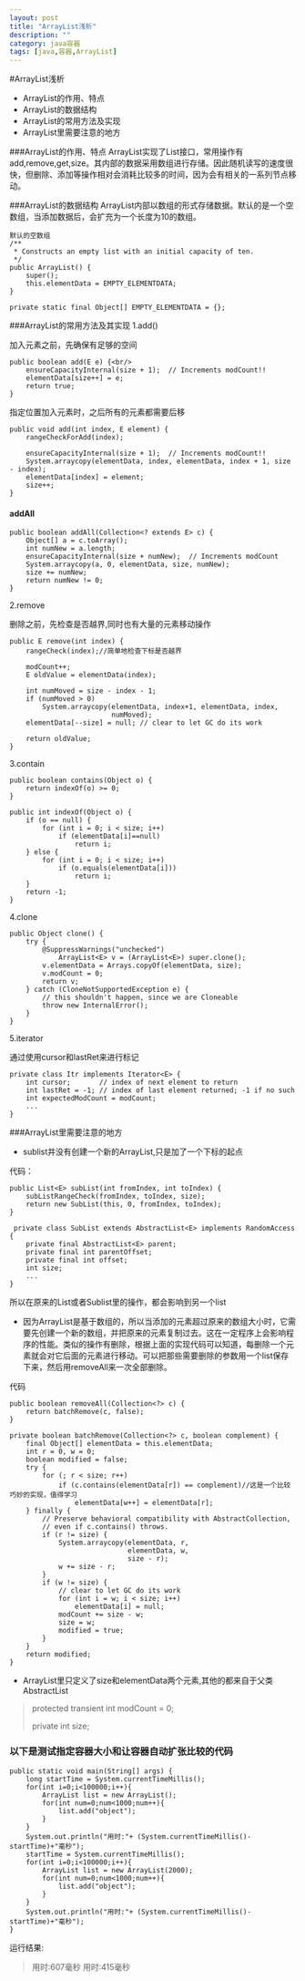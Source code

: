 ```yaml
---
layout: post
title: "ArrayList浅析"
description: ""
category: java容器
tags: [java,容器,ArrayList]
---
```


#ArrayList浅析
* ArrayList的作用、特点
* ArrayList的数据结构
* ArrayList的常用方法及实现
* ArrayList里需要注意的地方

###ArrayList的作用、特点
ArrayList实现了List接口，常用操作有add,remove,get,size。其内部的数据采用数组进行存储。因此随机读写的速度很快，但删除、添加等操作相对会消耗比较多的时间，因为会有相关的一系列节点移动。

###ArrayList的数据结构
ArrayList内部以数组的形式存储数据。默认的是一个空数组，当添加数据后，会扩充为一个长度为10的数组。

	默认的空数组
	/**
     * Constructs an empty list with an initial capacity of ten.
     */
    public ArrayList() {
        super();
        this.elementData = EMPTY_ELEMENTDATA;
    }
	
	private static final Object[] EMPTY_ELEMENTDATA = {};

###ArrayList的常用方法及其实现
1.add()

加入元素之前，先确保有足够的空间

    public boolean add(E e) {<br/>
        ensureCapacityInternal(size + 1);  // Increments modCount!!
        elementData[size++] = e;
        return true;
    }

指定位置加入元素时，之后所有的元素都需要后移

    public void add(int index, E element) {
        rangeCheckForAdd(index);

        ensureCapacityInternal(size + 1);  // Increments modCount!!
        System.arraycopy(elementData, index, elementData, index + 1, size - index);
        elementData[index] = element;
        size++;
    }

#### addAll

	public boolean addAll(Collection<? extends E> c) {
        Object[] a = c.toArray();
        int numNew = a.length;
        ensureCapacityInternal(size + numNew);  // Increments modCount
        System.arraycopy(a, 0, elementData, size, numNew);
        size += numNew;
        return numNew != 0;
    }

2.remove
	
删除之前，先检查是否越界,同时也有大量的元素移动操作

	public E remove(int index) {
        rangeCheck(index);//简单地检查下标是否越界

        modCount++;
        E oldValue = elementData(index);

        int numMoved = size - index - 1;
        if (numMoved > 0)
            System.arraycopy(elementData, index+1, elementData, index,
                             numMoved);
        elementData[--size] = null; // clear to let GC do its work

        return oldValue;
    }

3.contain

    public boolean contains(Object o) {
        return indexOf(o) >= 0;
    }

    public int indexOf(Object o) {
        if (o == null) {
            for (int i = 0; i < size; i++)
                if (elementData[i]==null)
                    return i;
        } else {
            for (int i = 0; i < size; i++)
                if (o.equals(elementData[i]))
                    return i;
        }
        return -1;
    }

4.clone

	public Object clone() {
        try {
            @SuppressWarnings("unchecked")
                ArrayList<E> v = (ArrayList<E>) super.clone();
            v.elementData = Arrays.copyOf(elementData, size);
            v.modCount = 0;
            return v;
        } catch (CloneNotSupportedException e) {
            // this shouldn't happen, since we are Cloneable
            throw new InternalError();
        }
    }

5.iterator

通过使用cursor和lastRet来进行标记

    private class Itr implements Iterator<E> {
        int cursor;       // index of next element to return
        int lastRet = -1; // index of last element returned; -1 if no such
        int expectedModCount = modCount;
		...
	}

###ArrayList里需要注意的地方

* sublist并没有创建一个新的ArrayList,只是加了一个下标的起点

代码：

	public List<E> subList(int fromIndex, int toIndex) {
        subListRangeCheck(fromIndex, toIndex, size);
        return new SubList(this, 0, fromIndex, toIndex);
    }

	 private class SubList extends AbstractList<E> implements RandomAccess {
        private final AbstractList<E> parent;
        private final int parentOffset;
        private final int offset;
        int size;
		...
	}

所以在原来的List或者Sublist里的操作，都会影响到另一个list

* 因为ArrayList是基于数组的，所以当添加的元素超过原来的数组大小时，它需要先创建一个新的数组，并把原来的元素复制过去。这在一定程序上会影响程序的性能。类似的操作有删除，根据上面的实现代码可以知道，每删除一个元素就会对它后面的元素进行移动。可以把那些需要删除的参数用一个list保存下来，然后用removeAll来一次全部删除。

代码

	public boolean removeAll(Collection<?> c) {
        return batchRemove(c, false);
    }
	
	private boolean batchRemove(Collection<?> c, boolean complement) {
        final Object[] elementData = this.elementData;
        int r = 0, w = 0;
        boolean modified = false;
        try {
            for (; r < size; r++)
                if (c.contains(elementData[r]) == complement)//这是一个比较巧妙的实现，值得学习
                    elementData[w++] = elementData[r];
        } finally {
            // Preserve behavioral compatibility with AbstractCollection,
            // even if c.contains() throws.
            if (r != size) {
                System.arraycopy(elementData, r,
                                 elementData, w,
                                 size - r);
                w += size - r;
            }
            if (w != size) {
                // clear to let GC do its work
                for (int i = w; i < size; i++)
                    elementData[i] = null;
                modCount += size - w;
                size = w;
                modified = true;
            }
        }
        return modified;
    }

* ArrayList里只定义了size和elementData两个元素,其他的都来自于父类AbstractList
	
>protected transient int modCount = 0;
>
>private int size;

### 以下是测试指定容器大小和让容器自动扩张比较的代码
	public static void main(String[] args) {
		long startTime = System.currentTimeMillis();
		for(int i=0;i<100000;i++){
			ArrayList list = new ArrayList();
			for(int num=0;num<1000;num++){
				list.add("object");
			}
		}
		System.out.println("用时:"+ (System.currentTimeMillis()-startTime)+"毫秒");
		startTime = System.currentTimeMillis();
		for(int i=0;i<100000;i++){
			ArrayList list = new ArrayList(2000);
			for(int num=0;num<1000;num++){
				list.add("object");
			}
		}
		System.out.println("用时:"+ (System.currentTimeMillis()-startTime)+"毫秒");
	}

运行结果:
>用时:607毫秒
>用时:415毫秒


